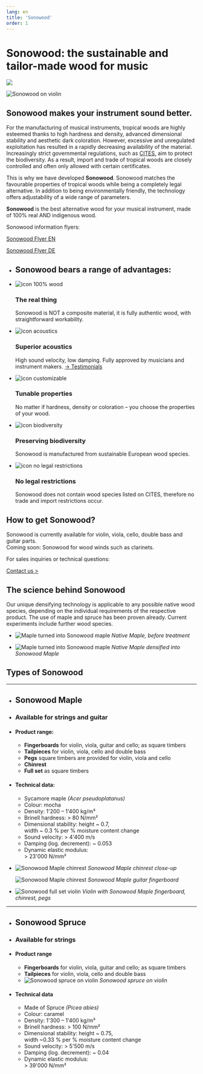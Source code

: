 ```yaml
---
lang: en
title: 'Sonowood'
order: 1
---
```


<div class="full-width-kenburns">
<div class="wrap-bg-image">

# Sonowood: the sustainable and tailor-made wood for music

![](/assets/images/arrow-d-white.svg)

</div>
<img srcset="/assets/images/sonowood_cover_2x.jpg"
     src="/assets/images/sonowood_cover.jpg" alt="Sonowood on violin">
</div>

<div class="full-width">
<div class="wrap">

## Sonowood makes your instrument sound better.

For the manufacturing of musical instruments, tropical woods are highly
esteemed thanks to high hardness and density, advanced dimensional
stability and aesthetic dark coloration. However, excessive and
unregulated exploitation has resulted in a rapidly decreasing
availability of the material. Increasingly strict governmental
regulations, such as
[CITES,](https://www.cites.org/eng/disc/species.php) aim to protect the
biodiversity. As a result, import and trade of tropical woods are
closely controlled and often only allowed with certain certificates.

This is why we have developed **Sonowood**. Sonowood matches the
favourable properties of tropical woods while being a completely legal
alternative. In addition to being environmentally friendly, the
technology offers adjustability of a wide range of parameters.

**Sonowood** is the best alternative wood for your musical instrument, made of 100% real AND indigenous wood.

Sonowood information flyers:

<a class="btn" href="/assets/docs/Flyer_Sonowood_A4-Trifold_EN_screen.pdf"> Sonowood Flyer EN</a>

<a class="btn" href="/assets/docs/Flyer_Sonowood_A4-Trifold_DE_screen.pdf"> Sonowood Flyer DE</a>

</div>
</div>

<div class="full-width-red">
<div class="wrap">

  - ## Sonowood bears a range of advantages:

  - ![icon 100% wood](/assets/logo/100.svg)

    ### The real thing

    Sonowood is NOT a composite material, it is fully authentic wood,
    with straightforward workability.

  - ![icon acoustics](/assets/logo/sound.svg)

    ### Superior acoustics

    High sound velocity, low damping. Fully approved by musicians and
    instrument makers. [→ Testimonials](/Testimonials)

  - ![icon customizable](/assets/logo/customizable.svg)

    ### Tunable properties

    No matter if hardness, density or coloration – you choose the
    properties of your wood.

  - ![icon biodiversity](/assets/logo/biodiverse.svg)

    ### Preserving biodiversity

    Sonowood is manufactured from sustainable European wood species.

  - ![icon no legal restrictions](/assets/logo/legal.svg)

    ### No legal restrictions

    Sonowood does not contain wood species listed on CITES, therefore no
    trade and import restrictions occur.

</div>
</div>

<div class="full-width-grey">
<div class="wrap">

## How to get Sonowood?

Sonowood is currently available for violin, viola, cello, double bass and guitar parts. </br>
Coming soon: Sonowood for wood winds such as clarinets.

For sales inquiries or technical questions:

<a class="btn-red" href="/Contact">Contact us ></a>

</div>
</div>

<div class="full-width">
<div class="wrap -cols2">

## The science behind Sonowood

Our unique densifying technology is applicable to any possible native
wood species, depending on the individual requirements of the respective
product. The use of maple and spruce has been proven already. Current
experiments include further wood species.

- ![Maple turned into Sonowood
maple](/assets/images/sonowood_ahorn_unverdichtet.jpg)
*Native Maple, before treatment*

- ![Maple turned into Sonowood
maple](/assets/images/sonowood_ahorn_verdichtet.jpg)
*Native Maple densified into Sonowood Maple*

</div>
</div>

<div class="full-width-grey" name="Sonowood-Types">
<div class="wrap -cols2">

## Types of Sonowood

---

  - ## Sonowood Maple

  - ### Available for strings and guitar

  - #### Product range:

      - **Fingerboards** for violin, viola, guitar and cello; as square
        timbers
      - **Tailpieces** for violin, viola, cello and double bass
      - **Pegs** square timbers are provided for violin, viola and cello
      - **Chinrest**
      - **Full set** as square timbers

  -  #### Technical data:

      - Sycamore maple *(Acer pseudoplatanus)*
      - Colour: mocha
      - Density: 1'200 – 1'400 kg/m³
      - Brinell hardness: \> 80 N/mm²
      - Dimensional stability: height \~ 0.7,  
        width \~ 0.3 % per % moisture content change
      - Sound velocity: \> 4'400 m/s
      - Damping (log. decrement): \~ 0.053
      - Dynamic elastic modulus:  
        \> 23'000 N/mm²

  - ![Sonowood Maple chinrest](/assets/images/sonowood_maple-03.jpg)
        *Sonowood Maple chinrest close-up*

    ![Sonowood Maple chinrest](/assets/images/sonowood_maple-04.jpg)
        *Sonowood Maple guitar fingerboard*

  - ![Sonowood full set violin](/assets/images/sonowood_maple-02.jpg)
        *Violin with Sonowood Maple fingerboard, chinrest, pegs*

---

  - ## Sonowood Spruce

  - ### Available for strings

  -  #### Product range

      - **Fingerboards** for violin, viola, guitar and cello; as square
        timbers
      - **Tailpieces** for violin, viola, cello and double bass
      - ![Sonowood spruce on violin](/assets/images/sonowood_spruce-02.jpg)
        *Sonowood spruce on violin*

  -  #### Technical data

      - Made of Spruce *(Picea abies)*
      - Colour: caramel
      - Density: 1'300 – 1'400 kg/m³
      - Brinell hardness: \> 100 N/mm²
      - Dimensional stability: height \~ 0.75,  
        width \~0.33 % per % moisture content change
      - Sound velocity: \> 5'500 m/s
      - Damping (log. decrement): \~ 0.04
      - Dynamic elastic modulus:  
        \> 39'000 N/mm²

</div>
</div>
